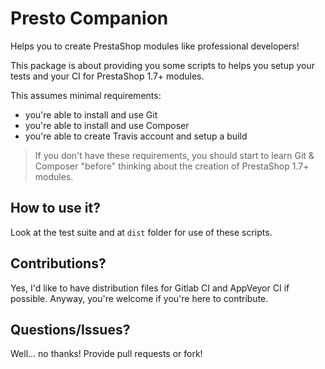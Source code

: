 Presto Companion
================

Helps you to create PrestaShop modules like professional developers!

This package is about providing you some scripts to helps you setup your tests
and your CI for PrestaShop 1.7+ modules.

This assumes minimal requirements:

* you're able to install and use Git
* you're able to install and use Composer
* you're able to create Travis account and setup a build

> If you don't have these requirements, you should start to learn Git & Composer "before" thinking about the creation of PrestaShop 1.7+ modules.

## How to use it?

Look at the test suite and at `dist` folder for use of these scripts.

## Contributions?

Yes, I'd like to have distribution files for Gitlab CI and AppVeyor CI if possible. Anyway, you're welcome if you're here to contribute.

## Questions/Issues?

Well... no thanks! Provide pull requests or fork!
